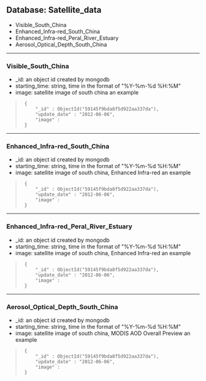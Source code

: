 ## Database: Satellite_data

- Visible_South_China
- Enhanced_Infra-red_South_China
- Enhanced_Infra-red_Peral_River_Estuary 
- Aerosol_Optical_Depth_South_China

***
### Visible_South_China
  * _id: an object id created by mongodb
  * starting_time: string, time in the format of "%Y-%m-%d %H:%M"
  * image: satellite image of south china
an example
>      {
>          "_id" : ObjectId("59145f9bda8f5d922aa337da"),
>          "update_date" : "2012-06-06",
>          "image" : 
>      }


***
### Enhanced_Infra-red_South_China
  * _id: an object id created by mongodb
  * starting_time: string, time in the format of "%Y-%m-%d %H:%M"
  * image: satellite image of south china, Enhanced Infra-red
an example
>      {
>          "_id" : ObjectId("59145f9bda8f5d922aa337da"),
>          "update_date" : "2012-06-06",
>          "image" :  
>      }


***
### Enhanced_Infra-red_Peral_River_Estuary
  * _id: an object id created by mongodb
  * starting_time: string, time in the format of "%Y-%m-%d %H:%M"
  * image: satellite image of south china, Enhanced Infra-red
an example
>      {
>          "_id" : ObjectId("59145f9bda8f5d922aa337da"),
>          "update_date" : "2012-06-06",
>          "image" :  
>      }


***
### Aerosol_Optical_Depth_South_China
  * _id: an object id created by mongodb
  * starting_time: string, time in the format of "%Y-%m-%d %H:%M"
  * image: satellite image of south china, MODIS AOD Overall Preview
an example
>      {
>          "_id" : ObjectId("59145f9bda8f5d922aa337da"),
>          "update_date" : "2012-06-06",
>          "image" :  
>      }
